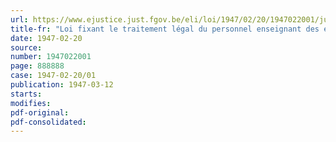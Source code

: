 ```yaml
---
url: https://www.ejustice.just.fgov.be/eli/loi/1947/02/20/1947022001/justel
title-fr: "Loi fixant le traitement légal du personnel enseignant des écoles primaires et gardiennes soumises au régime de la loi organique de l'enseignement primaire"
date: 1947-02-20
source:
number: 1947022001
page: 888888
case: 1947-02-20/01
publication: 1947-03-12
starts:
modifies:
pdf-original:
pdf-consolidated:
---
```


